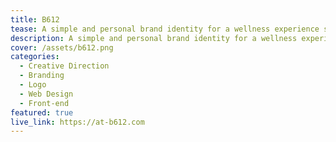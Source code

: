 ```yaml
---
title: B612
tease: A simple and personal brand identity for a wellness experience service.
description: A simple and personal brand identity for a wellness experience service.
cover: /assets/b612.png
categories:
  - Creative Direction
  - Branding
  - Logo
  - Web Design
  - Front-end
featured: true
live_link: https://at-b612.com
---
```

